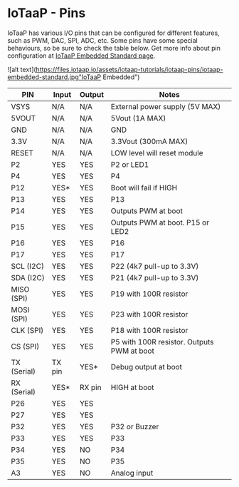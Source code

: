 # IoTaaP - Pins

IoTaaP has various I/O pins that can be configured for different features, such as PWM, DAC, SPI, ADC, etc. Some pins have some special behaviours, so be sure to check the table below. Get more info about pin configuration at [IoTaaP Embedded Standard page](https://www.iotaap.io/iotaap-embedded/).

![alt text](https://files.iotaap.io/assets/iotaap-tutorials/iotaap-pins/iotaap-embedded-standard.jpg"IoTaaP Embedded")


| **PIN**     | **Input** | **Output** | **Notes**                                  |
| ----------- | --------- | ---------- | ------------------------------------------ |
| VSYS        | N/A       | N/A        | External power supply (5V MAX)             |
| 5VOUT       | N/A       | N/A        | 5Vout (1A MAX)                             |
| GND         | N/A       | N/A        | GND                                        |
| 3.3V        | N/A       | N/A        | 3.3Vout (300mA MAX)                        |
| RESET       | N/A       | N/A        | LOW level will reset module                |
| P2          | YES       | YES        | P2 or LED1                                 |
| P4          | YES       | YES        | P4                                         |
| P12         | YES*      | YES        | Boot will fail if HIGH                     |
| P13         | YES       | YES        | P13                                        |
| P14         | YES       | YES        | Outputs PWM at boot                        |
| P15         | YES       | YES        | Outputs PWM at boot. P15 or LED2           |
| P16         | YES       | YES        | P16                                        |
| P17         | YES       | YES        | P17                                        |
| SCL (I2C)   | YES       | YES        | P22 (4k7 pull-up to 3.3V)                  |
| SDA (I2C)   | YES       | YES        | P21 (4k7 pull-up to 3.3V)                  |
| MISO (SPI)  | YES       | YES        | P19 with 100R resistor                     |
| MOSI (SPI)  | YES       | YES        | P23 with 100R resistor                     |
| CLK (SPI)   | YES       | YES        | P18 with 100R resistor                     |
| CS  (SPI)   | YES       | YES        | P5 with 100R resistor. Outputs PWM at boot |
| TX (Serial) | TX pin    | YES*       | Debug output at boot                       |
| RX (Serial) | YES*      | RX pin     | HIGH at boot                               |
| P26         | YES       | YES        |                                            |
| P27         | YES       | YES        |                                            |
| P32         | YES       | YES        | P32 or Buzzer                              |
| P33         | YES       | YES        | P33                                        |
| P34         | YES       | NO         | P34                                        |
| P35         | YES       | NO         | P35                                        |
| A3          | YES       | NO         | Analog input                               |
